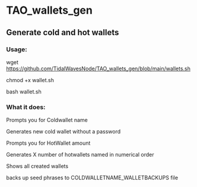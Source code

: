 # TAO_wallets_gen
## Generate cold and hot wallets 

### Usage:

wget https://github.com/TidalWavesNode/TAO_wallets_gen/blob/main/wallets.sh

chmod +x wallet.sh

bash wallet.sh

### What it does:

Prompts you for Coldwallet name

Generates new cold wallet without a password

Prompts you for HotWallet amount

Generates X number of hotwallets named in numerical order

Shows all created wallets 

backs up seed phrases to COLDWALLETNAME_WALLETBACKUPS file
